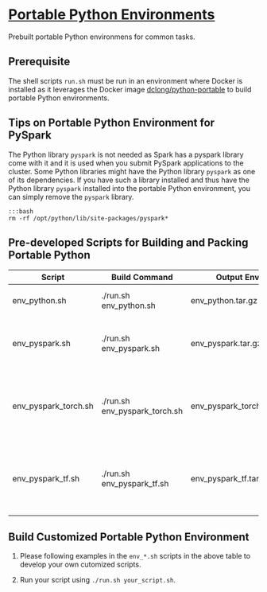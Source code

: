 
# [Portable Python Environments](https://github.com/dclong/python-portable)

Prebuilt portable Python environmens for common tasks.

## Prerequisite

The shell scripts `run.sh` must be run in an environment where Docker is installed
as it leverages the Docker image 
[dclong/python-portable](https://github.com/dclong/docker-python-portable) 
to build portable Python environments.

## Tips on Portable Python Environment for PySpark 

The Python library `pyspark` is not needed as Spark has a pyspark library come with it 
and it is used when you submit PySpark applications to the cluster. 
Some Python libraries might have the Python library `pyspark` as one of its dependencies. 
If you have such a library installed 
and thus have the Python library `pyspark` installed into the portable Python environment, 
you can simply remove the `pyspark` library.
    
    :::bash
    rm -rf /opt/python/lib/site-packages/pyspark*


## Pre-developed Scripts for Building and Packing Portable Python

| Script               | Build Command                 | Output Env               | Comments                                                           |
|----------------------|-------------------------------|--------------------------|--------------------------------------------------------------------|
| env_python.sh        | ./run.sh env_python.sh        | env_python.tar.gz        | A portable Python env.                                             |
| env_pyspark.sh       | ./run.sh env_pyspark.sh       | env_pyspark.tar.gz       | A portable Python env for running with PySpark.                    |
| env_pyspark_torch.sh | ./run.sh env_pyspark_torch.sh | env_pyspark_torch.tar.gz | A portable Python env for running PyTorch models using PySpark.    |
| env_pyspark_tf.sh    | ./run.sh env_pyspark_tf.sh    | env_pyspark_tf.tar.gz    | A portable Python env for running TensorFlow models using PySpark. |

## Build Customized Portable Python Environment

1. Please following examples in the `env_*.sh` scripts in the above table 
    to develop your own cutomized scripts.

2. Run your script using `./run.sh your_script.sh`.
